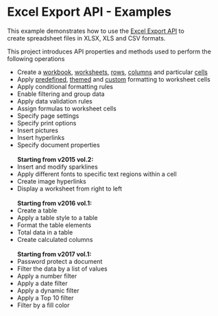 # Excel Export API - Examples


<p>This example demonstrates how to use the <a href="https://documentation.devexpress.com/OfficeFileAPI/114031/Excel-Export-Library">Excel Export API</a> to create spreadsheet files in XLSX, XLS and CSV formats.</p>
<p>This project introduces API properties and methods used to perform the following operations</p>

* Create a <a href="https://documentation.devexpress.com/OfficeFileAPI/114072/Excel-Export-Library/Examples/Workbooks/How-to-Create-a-New-Document">workbook</a>, <a href="https://documentation.devexpress.com/OfficeFileAPI/114074/Excel-Export-Library/Examples/Worksheets/How-to-Create-a-New-Worksheet">worksheets</a>, <a href="https://documentation.devexpress.com/OfficeFileAPI/114079/Excel-Export-Library/Examples/Rows-and-Columns/How-to-Create-a-Row">rows</a>, <a href="https://documentation.devexpress.com/OfficeFileAPI/114078/Excel-Export-Library/Examples/Rows-and-Columns/How-to-Create-a-Column">columns</a> and particular <a href="https://documentation.devexpress.com/OfficeFileAPI/114083/Excel-Export-Library/Examples/Cells/How-to-Create-a-Worksheet-Cell-and-Set-Its-Value">cells</a>
* Apply <a href="https://documentation.devexpress.com/OfficeFileAPI/114394/Excel-Export-Library/Examples/Formatting/How-to-Apply-Predefined-Formatting-to-a-Cell">predefined</a>, <a href="https://documentation.devexpress.com/OfficeFileAPI/114418/Excel-Export-Library/Examples/Formatting/How-to-Apply-Themed-Formatting-to-a-Cell">themed</a> and <a href="https://documentation.devexpress.com/OfficeFileAPI/114414/Excel-Export-Library/Examples/Formatting/How-to-Format-a-Cell">custom</a> formatting to worksheet cells
* Apply conditional formatting rules
* Enable filtering and group data
* Apply data validation rules
* Assign formulas to worksheet cells
* Specify page settings
* Specify print options
* Insert pictures
* Insert hyperlinks
* Specify document properties<br><br><strong>Starting from v2015 vol.2:</strong>
* Insert and modify sparklines
* Apply different fonts to specific text regions within a cell
* Create image hyperlinks
* Display a worksheet from right to left<br><br><strong>Starting from v2016 vol.1:</strong><br>
* Create a table
* Apply a table style to a table
* Format the table elements
* Total data in a table
* Create calculated columns<br><br><strong>Starting from v2017 vol.1:</strong>
* Password protect a document 
* Filter the data by a list of values
* Apply a number filter
* Apply a date filter
* Apply a dynamic filter
* Apply a Top 10 filter
* Filter by a fill color
